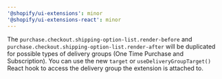 ```yaml
---
'@shopify/ui-extensions': minor
'@shopify/ui-extensions-react': minor
---
```


The `purchase.checkout.shipping-option-list.render-before` and `purchase.checkout.shipping-option-list.render-after` will be duplicated for possible types of delivery groups (One Time Purchase and Subscription).
You can use the new `target` or `useDeliveryGroupTarget()` React hook to access the delivery group the extension is attached to.
